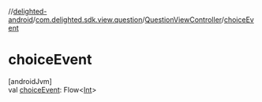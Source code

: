 //[delighted-android](../../../index.md)/[com.delighted.sdk.view.question](../index.md)/[QuestionViewController](index.md)/[choiceEvent](choice-event.md)

# choiceEvent

[androidJvm]\
val [choiceEvent](choice-event.md): Flow&lt;[Int](https://kotlinlang.org/api/latest/jvm/stdlib/kotlin/-int/index.html)&gt;
